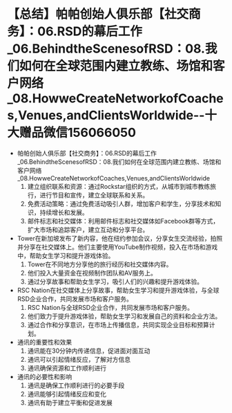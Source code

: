 # 【总结】帕帕创始人俱乐部【社交商务】：06.RSD的幕后工作_06.BehindtheScenesofRSD：08.我们如何在全球范围内建立教练、场馆和客户网络_08.HowweCreateNetworkofCoaches,Venues,andClientsWorldwide--十大赠品微信156066050

-   帕帕创始人俱乐部【社交商务】：06.RSD的幕后工作_06.BehindtheScenesofRSD：08.我们如何在全球范围内建立教练、场馆和客户网络_08.HowweCreateNetworkofCoaches,Venues,andClientsWorldwide
    1.  建立组织联系和资源：通过Rockstar组织的方式，从城市到城市教练旅行，进行节目和宣传，建立全球联系和关系。
    2.  免费活动策略：通过免费活动吸引人群，增加客户和学生，分享技术和知识，持续增长和发展。
    3.  邮件标志和社交媒体：利用邮件标志和社交媒体如Facebook群等方式，扩大市场和追踪客户，建立互动和分享平台。
-   Tower在新加坡发布了新内容，他在纽约参加会议，分享女生交流经验，拍照并分享在社交媒体上。他们主要使用YouTube制作视频，投入在市场和游戏中，帮助女生学习和提升游戏体验。
    1.  Tower在不同地方分享他的旅行经历和社交媒体内容。
    2.  他们投入大量资金在视频制作团队和AV服务上。
    3.  通过分享故事和帮助女生学习，吸引人们的兴趣和提升游戏体验。
-   RSC Nation在社交媒体上分享故事，帮助女生学习和提升游戏体验，与全球RSD企业合作，共同发展市场和客户服务。
    1.  RSC Nation与全球RSD企业合作，共同发展市场和客户服务。
    2.  他们致力于提升游戏体验，帮助女生学习和发展自己的资料和企业方法。
    3.  通过合作和分享意识，在市场上传播信息，共同实现企业目标和预算计划。
-   通讯的重要性和效果
    1.  通讯能在30分钟内传递信息，促进面对面互动
    2.  通讯可以引起情绪反应，了解对方信息
    3.  通讯确保资源和工作顺利进行
-   通讯的必要性和影响
    1.  通讯是确保工作顺利进行的必要手段
    2.  通讯能够引起情绪反应和变化
    3.  通讯有助于建立平衡和促进发展
